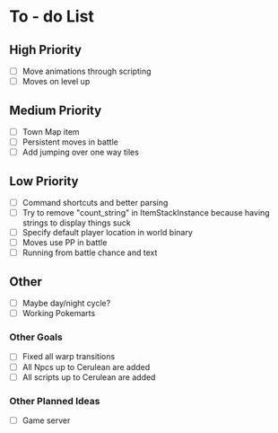 # To - do List

## High Priority

- [ ] Move animations through scripting
- [ ] Moves on level up

## Medium Priority

- [ ] Town Map item
- [ ] Persistent moves in battle
- [ ] Add jumping over one way tiles

## Low Priority

- [ ] Command shortcuts and better parsing
- [ ] Try to remove "count_string" in ItemStackInstance because having strings to display things suck
- [ ] Specify default player location in world binary
- [ ] Moves use PP in battle
- [ ] Running from battle chance and text

## Other

- [ ] Maybe day/night cycle?
- [ ] Working Pokemarts

<!-- - [ ] Trainer and Gym Leader Battle AI -->

### Other Goals

- [ ] Fixed all warp transitions
- [ ] All Npcs up to Cerulean are added
- [ ] All scripts up to Cerulean are added

### Other Planned Ideas

 - [ ] Game server
